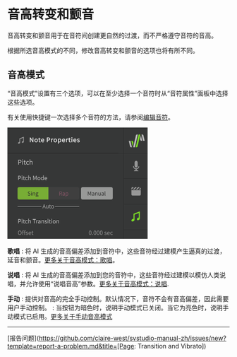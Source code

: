 # 音高转变和颤音

音高转变和颤音用于在音符间创建更自然的过渡，而不严格遵守音符的音高。

根据所选音高模式的不同，修改音高转变和颤音的选项也将有所不同。

## 音高模式

“音高模式”设置有三个选项，可以在至少选择一个音符时从“音符属性”面板中选择这些选项。

有关使用快捷键一次选择多个音符的方法，请参阅[编辑音符](../quickstart/editing-notes.md#selecting-notes)。

![音高模式设置](../img/note-properties/pitch-modes.png)

**歌唱**
: 将 AI 生成的音高偏差添加到音符中，这些音符经过建模产生逼真的过渡，延音和颤音。[更多关于音高模式：歌唱](../ai-functions/pitch-mode-sing.md)。

**说唱**
: 将 AI 生成的音高偏差添加到您的音符中，这些音符经过建模以模仿人类说唱，并允许使用“说唱音高”参数。[更多关于音高模式：说唱](../ai-functions/pitch-mode-rap.md).

**手动**
: 提供对音高的完全手动控制。默认情况下，音符不会有音高偏差，因此需要用户手动控制。
: 当按钮为暗色时，说明手动模式已关闭。当它为亮色时，说明手动模式已启用。[更多关于手动音高模式](../advanced/pitch-mode-manual.md)

---

[报告问题](https://github.com/claire-west/svstudio-manual-zh/issues/new?template=report-a-problem.md&title=[Page: Transition and Vibrato])